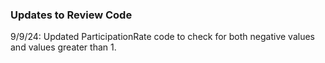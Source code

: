 ### Updates to Review Code

9/9/24: Updated ParticipationRate code to check for both negative values and values greater than 1.
